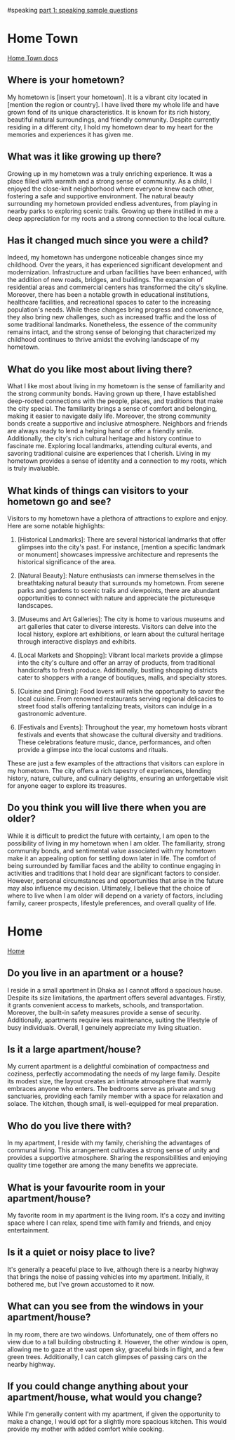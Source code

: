 #speaking 
[part 1: speaking sample questions](https://www.ieltsbuddy.com/ielts-speaking-questions.html)

# Home Town
[Home Town docs](https://docs.google.com/document/d/1PBvvSPt2O7iUzERMzIH3ccuY_qhIILttuBrhgflXhbU/edit)

## Where is your hometown?
  
My hometown is [insert your hometown]. It is a vibrant city located in [mention the region or country]. I have lived there my whole life and have grown fond of its unique characteristics. It is known for its rich history, beautiful natural surroundings, and friendly community. Despite currently residing in a different city, I hold my hometown dear to my heart for the memories and experiences it has given me.

## What was it like growing up there?

Growing up in my hometown was a truly enriching experience. It was a place filled with warmth and a strong sense of community. As a child, I enjoyed the close-knit neighborhood where everyone knew each other, fostering a safe and supportive environment. The natural beauty surrounding my hometown provided endless adventures, from playing in nearby parks to exploring scenic trails. Growing up there instilled in me a deep appreciation for my roots and a strong connection to the local culture. 

## Has it changed much since you were a child?

Indeed, my hometown has undergone noticeable changes since my childhood. Over the years, it has experienced significant development and modernization. Infrastructure and urban facilities have been enhanced, with the addition of new roads, bridges, and buildings. The expansion of residential areas and commercial centers has transformed the city's skyline. Moreover, there has been a notable growth in educational institutions, healthcare facilities, and recreational spaces to cater to the increasing population's needs. While these changes bring progress and convenience, they also bring new challenges, such as increased traffic and the loss of some traditional landmarks. Nonetheless, the essence of the community remains intact, and the strong sense of belonging that characterized my childhood continues to thrive amidst the evolving landscape of my hometown.

## What do you like most about living there?

What I like most about living in my hometown is the sense of familiarity and the strong community bonds. Having grown up there, I have established deep-rooted connections with the people, places, and traditions that make the city special. The familiarity brings a sense of comfort and belonging, making it easier to navigate daily life. Moreover, the strong community bonds create a supportive and inclusive atmosphere. Neighbors and friends are always ready to lend a helping hand or offer a friendly smile. Additionally, the city's rich cultural heritage and history continue to fascinate me. Exploring local landmarks, attending cultural events, and savoring traditional cuisine are experiences that I cherish. Living in my hometown provides a sense of identity and a connection to my roots, which is truly invaluable.

## What kinds of things can visitors to your hometown go and see?

Visitors to my hometown have a plethora of attractions to explore and enjoy. Here are some notable highlights:

1. [Historical Landmarks]: There are several historical landmarks that offer glimpses into the city's past. For instance, [mention a specific landmark or monument] showcases impressive architecture and represents the historical significance of the area.

2. [Natural Beauty]: Nature enthusiasts can immerse themselves in the breathtaking natural beauty that surrounds my hometown. From serene parks and gardens to scenic trails and viewpoints, there are abundant opportunities to connect with nature and appreciate the picturesque landscapes.

3. [Museums and Art Galleries]: The city is home to various museums and art galleries that cater to diverse interests. Visitors can delve into the local history, explore art exhibitions, or learn about the cultural heritage through interactive displays and exhibits.

4. [Local Markets and Shopping]: Vibrant local markets provide a glimpse into the city's culture and offer an array of products, from traditional handicrafts to fresh produce. Additionally, bustling shopping districts cater to shoppers with a range of boutiques, malls, and specialty stores.

5. [Cuisine and Dining]: Food lovers will relish the opportunity to savor the local cuisine. From renowned restaurants serving regional delicacies to street food stalls offering tantalizing treats, visitors can indulge in a gastronomic adventure.

6. [Festivals and Events]: Throughout the year, my hometown hosts vibrant festivals and events that showcase the cultural diversity and traditions. These celebrations feature music, dance, performances, and often provide a glimpse into the local customs and rituals.

These are just a few examples of the attractions that visitors can explore in my hometown. The city offers a rich tapestry of experiences, blending history, nature, culture, and culinary delights, ensuring an unforgettable visit for anyone eager to explore its treasures.

## Do you think you will live there when you are older?

While it is difficult to predict the future with certainty, I am open to the possibility of living in my hometown when I am older. The familiarity, strong community bonds, and sentimental value associated with my hometown make it an appealing option for settling down later in life. The comfort of being surrounded by familiar faces and the ability to continue engaging in activities and traditions that I hold dear are significant factors to consider. However, personal circumstances and opportunities that arise in the future may also influence my decision. Ultimately, I believe that the choice of where to live when I am older will depend on a variety of factors, including family, career prospects, lifestyle preferences, and overall quality of life.

# Home
[Home](https://docs.google.com/document/d/1ySCowqeLp84eCKcfSHx0GjLhZBGPO1-_rDxCF7MZSRQ/edit)
## Do you live in an apartment or a house?

I reside in a small apartment in Dhaka as I cannot afford a spacious house. Despite its size limitations, the apartment offers several advantages. Firstly, it grants convenient access to markets, schools, and transportation. Moreover, the built-in safety measures provide a sense of security. Additionally, apartments require less maintenance, suiting the lifestyle of busy individuals. Overall, I genuinely appreciate my living situation.

## Is it a large apartment/house?

My current apartment is a delightful combination of compactness and coziness, perfectly accommodating the needs of my large family. Despite its modest size, the layout creates an intimate atmosphere that warmly embraces anyone who enters. The bedrooms serve as private and snug sanctuaries, providing each family member with a space for relaxation and solace. The kitchen, though small, is well-equipped for meal preparation.

## Who do you live there with?

In my apartment, I reside with my family, cherishing the advantages of communal living. This arrangement cultivates a strong sense of unity and provides a supportive atmosphere. Sharing the responsibilities and enjoying quality time together are among the many benefits we appreciate.

## What is your favourite room in your apartment/house?

My favorite room in my apartment is the living room. It's a cozy and inviting space where I can relax, spend time with family and friends, and enjoy entertainment.

## Is it a quiet or noisy place to live?
It's generally a peaceful place to live, although there is a nearby highway that brings the noise of passing vehicles into my apartment. Initially, it bothered me, but I've grown accustomed to it now.

## What can you see from the windows in your apartment/house? 

In my room, there are two windows. Unfortunately, one of them offers no view due to a tall building obstructing it. However, the other window is open, allowing me to gaze at the vast open sky, graceful birds in flight, and a few green trees. Additionally, I can catch glimpses of passing cars on the nearby highway.

## If you could change anything about your apartment/house, what would you change?

While I'm generally content with my apartment, if given the opportunity to make a change, I would opt for a slightly more spacious kitchen. This would provide my mother with added comfort while cooking.
